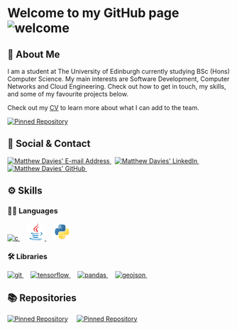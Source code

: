 # Welcome to my GitHub page  <img src="https://raw.githubusercontent.com/arasgungore/arasgungore/main/gifs/waving_hand.gif" alt="welcome" width="33" height="33" />


## 👤 About Me

I am a student at The University of Edinburgh currently studying BSc (Hons) Computer Science. My main interests are Software Development, Computer Networks and Cloud Engineering. 
Check out how to get in touch, my skills, and some of my favourite projects below.

Check out my [CV](https://github.com/MattDavies-code/CV) to learn more about what I can add to the team.

[![Pinned Repository](https://github-readme-stats.vercel.app/api/pin/?username=MattDavies-code&repo=CV)](https://github.com/MattDavies-code/CV)
&nbsp; &nbsp;

## 📇 Social & Contact

<div align="left">
  <a href="mailto:davies.heddwyn.matthew@gmail.com" target="_blank" rel="noreferrer"> <img alt="Matthew Davies' E-mail Address" src="https://img.shields.io/badge/E&#8209;mail-D14836?style=for-the-badge&logo=gmail&logoColor=white" /> </a>
  &nbsp;
  <a href="[https://www.linkedin.com/in/dugaldmacintyre](https://www.linkedin.com/in/matthew-davies-a0931a19b/)" target="_blank" rel="noreferrer"> <img alt="Matthew Davies' LinkedIn" src="https://img.shields.io/badge/LinkedIn-0077B5?style=for-the-badge&logo=linkedin&logoColor=white" /> </a>
  &nbsp;
  <a href="https://github.com/MattDavies-code" target="_blank" rel="noreferrer"> <img alt="Matthew Davies' GitHub" src="https://img.shields.io/badge/GitHub-100000?style=for-the-badge&logo=github&logoColor=white" /> </a>
  &nbsp;
</div>




## ⚙ Skills

### 👨‍💻 Languages

<div align="left">
  <a href="https://www.cprogramming.com" target="_blank" rel="noreferrer"> <img src="https://raw.githubusercontent.com/arasgungore/arasgungore/main/icons/c.svg" alt="c" width="40" height="40" /> </a>
  &nbsp; &nbsp;
  <a href="https://www.java.com" target="_blank" rel="noreferrer"> <img src="https://raw.githubusercontent.com/devicons/devicon/master/icons/java/java-original.svg" alt="java" width="40" height="40" /> </a>
  &nbsp; &nbsp;
  <a href="https://www.python.org" target="_blank" rel="noreferrer"> <img src="https://raw.githubusercontent.com/devicons/devicon/master/icons/python/python-original.svg" alt="python" width="40" height="40" /> </a>
</div>


### 🛠 Libraries

<div align="left">
  <a href="https://git-scm.com" target="_blank" rel="noreferrer"> <img alt="git" src="https://raw.githubusercontent.com/arasgungore/arasgungore/main/icons/git.svg" width=40 height=40/> </a>
  &nbsp; &nbsp;
  <a href="https://www.tensorflow.org/" target="_blank" rel="noreferrer"> <img alt="tensorflow" src="/images/Tensorflow_logo.svg.png" height=40/> </a>
  &nbsp; &nbsp;
  <a href="https://pandas.pydata.org/" target="_blank" rel="noreferrer"> <img alt="pandas" src="/images/Pandas_logo.svg.png" height=40/> </a>
  &nbsp; &nbsp;
  <a href="https://geojson.org/" target="_blank" rel="noreferrer"> <img alt="geojson" src="/images/geojson-logo.png" height=40/> </a>
  &nbsp; &nbsp;
</div>

## 📚 Repositories

[![Pinned Repository](https://github-readme-stats.vercel.app/api/pin/?username=MattDavies-code&repo=Autonomous-drone-delivery)](https://github.com/MattDavies-code/Autonomous-drone-delivery)
&nbsp; &nbsp;
[![Pinned Repository](https://github-readme-stats.vercel.app/api/pin/?username=MattDavies-code&repo=Trends-In-Movies-Using-IMDb)](https://github.com/MattDavies-code/Trends-In-Movies-Using-IMDb)
&nbsp; &nbsp;
